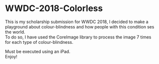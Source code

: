 # WWDC-2018-Colorless



This is my scholarship submission for WWDC 2018, I decided to make a playground about colour-blindness and how people with this condition ses the world.
\
To do so, I have used the CoreImage library to process the image 7 times for each type of colour-blindness.

Must be executed using an iPad.
\
Enjoy!
